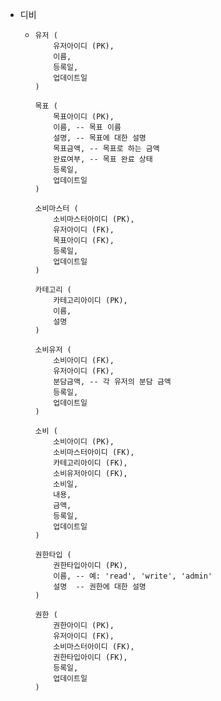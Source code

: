 - 디비
	- ```
	  유저 (
	      유저아이디 (PK),
	      이름,
	      등록일,
	      업데이트일
	  )
	  
	  목표 (
	      목표아이디 (PK),
	      이름, -- 목표 이름
	      설명, -- 목표에 대한 설명
	      목표금액, -- 목표로 하는 금액
	      완료여부, -- 목표 완료 상태
	      등록일,
	      업데이트일
	  )
	  
	  소비마스터 (
	      소비마스터아이디 (PK),
	      유저아이디 (FK),
	      목표아이디 (FK),
	      등록일,
	      업데이트일
	  )
	  
	  카테고리 (
	      카테고리아이디 (PK),
	      이름,
	      설명
	  )
	  
	  소비유저 (
	      소비아이디 (FK),
	      유저아이디 (FK),
	      분담금액, -- 각 유저의 분담 금액
	      등록일,
	      업데이트일
	  )
	  
	  소비 (
	      소비아이디 (PK),
	      소비마스터아이디 (FK),
	      카테고리아이디 (FK),
	      소비유저아이디 (FK),
	      소비일,
	      내용,
	      금액,
	      등록일,
	      업데이트일
	  )
	  
	  권한타입 (
	      권한타입아이디 (PK),
	      이름, -- 예: 'read', 'write', 'admin'
	      설명  -- 권한에 대한 설명
	  )
	  
	  권한 (
	      권한아이디 (PK),
	      유저아이디 (FK),
	      소비마스터아이디 (FK),
	      권한타입아이디 (FK), 
	      등록일,
	      업데이트일
	  )
	  
	  ```